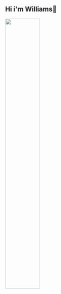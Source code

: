 ## Hi i'm Williams👋

<img align="left" width="47%" src="https://github-readme-stats.vercel.app/api?username=Eberewill&show_icons=true&theme=radical"/>




